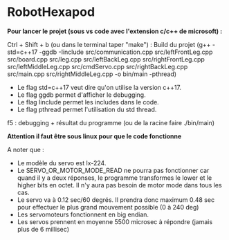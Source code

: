 # RobotHexapod


**Pour lancer le projet (sous vs code avec l'extension c/c++ de microsoft) :**

Ctrl + Shift + b (ou dans le terminal taper "make") : Build du projet
(g++ -std=c++17 -ggdb -Iinclude src/communication.cpp src/leftFrontLeg.cpp src/board.cpp src/leg.cpp src/leftBackLeg.cpp src/rightFrontLeg.cpp src/leftMiddleLeg.cpp src/cmdServo.cpp src/rightBackLeg.cpp src/main.cpp src/rightMiddleLeg.cpp -o bin/main  -pthread)
- Le flag std=c++17 veut dire qu'on utilise la version c++17. 
- Le flag ggdb permet d'afficher le debugging.
- Le flag Iinclude permet les includes dans le code.
- Le flag pthread permet l'utilisation du std thread.


f5 : debugging + résultat du programme
(ou de la racine faire ./bin/main)

**Attention il faut être sous linux pour que le code fonctionne**

A noter que :
- Le modèle du servo est lx-224.
- Le SERVO_OR_MOTOR_MODE_READ ne pourra pas fonctionner car quand il y a deux réponses, le programme transformes le lower et le higher bits en octet. 
Il n'y aura pas besoin de motor mode dans tous les cas.
- Le servo va à 0.12 sec/60 degrés. Il prendra donc maximum 0.48 sec pour effectuer le plus grand mouvement possible (0 à 240 deg)
- Les servomoteurs fonctionnent en big endian.
- Les servos prennent en moyenne 5500 microsec à répondre (jamais plus de 6 millisec)
